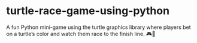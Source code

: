 # turtle-race-game-using-python
A fun Python mini-game using the turtle graphics library where players bet on a turtle’s color and watch them race to the finish line. 🎮🐢
